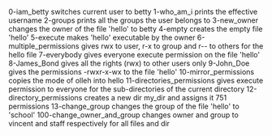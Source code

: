 0-iam_betty switches current user to betty
1-who_am_i prints the effective username
2-groups prints all the groups the user belongs to
3-new_owner changes the owner of the file 'hello' to betty
4-empty creates the empty file 'hello'
5-execute makes 'hello' executable by the owner
6-multiple_permissions gives rwx to user, r-x to group and r-- to others for the hello file 
7-everybody gives everyone execute permission on the file 'hello'
8-James_Bond gives all the rights (rwx) to other users only
9-John_Doe gives the permissions -rwxr-x-wx to the file 'hello'
10-mirror_permissions copies the mode of olleh into hello
11-directories_permissions gives execute permission to everyone for the sub-directories of the current directory
12-directory_permissions creates a new dir my_dir and assigns it 751 permissions
13-change_group changes the group of the file 'hello' to 'school'
100-change_owner_and_group changes owner and group to vincent and staff respectively for all files and dir 
